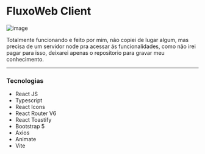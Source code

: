 <h1>FluxoWeb Client</h1>

![image](https://user-images.githubusercontent.com/89518536/208550302-f39e1a1c-6706-45af-851f-24c08cc818d0.png)


<p>Totalmente funcionando e feito por mim, não copiei de lugar algum, mas precisa de um servidor node pra acessar ás funcionalidades, como não irei pagar para isso, deixarei apenas o repositorio para gravar meu conhecimento.</p>

<hr>
<h3>Tecnologias</h3>
<ul>
  <li> React JS</li>
  <li> Typescript</li>
  <li> React Icons</li>
  <li> React Router V6</li>
  <li> React Toastify</li>
  <li> Bootstrap 5</li>
  <li> Axios</li>
  <li> Animate</li>
  <li> Vite</li>


</ul>
